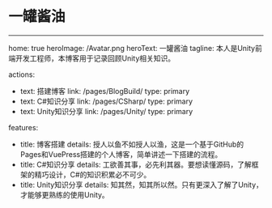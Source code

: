# 一罐酱油

---
home: true
heroImage: /Avatar.png
heroText: 一罐酱油
tagline: 本人是Unity前端开发工程师，本博客用于记录回顾Unity相关知识。

actions:
- text: 搭建博客
  link: /pages/BlogBuild/
  type: primary
- text: C#知识分享
  link: /pages/CSharp/
  type: primary
- text: Unity知识分享
  link: /pages/Unity/
  type: primary

features:
- title: 博客搭建
  details: 授人以鱼不如授人以渔，这是一个基于GitHub的Pages和VuePress搭建的个人博客，简单讲述一下搭建的流程。
- title: C#知识分享
  details: 工欲善其事，必先利其器。要想读懂源码，了解框架的精巧设计，C#的知识积累必不可少。
- title: Unity知识分享
  details: 知其然，知其所以然。只有更深入了解了Unity，才能够更熟练的使用Unity。

